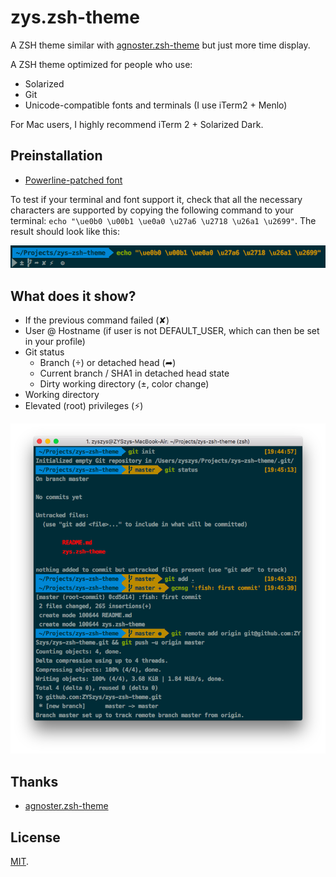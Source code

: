 # zys.zsh-theme
A ZSH theme similar with [agnoster.zsh-theme](https://github.com/agnoster/agnoster-zsh-theme) but just more time display.

A ZSH theme optimized for people who use:

- Solarized
- Git
- Unicode-compatible fonts and terminals (I use iTerm2 + Menlo)

For Mac users, I highly recommend iTerm 2 + Solarized Dark.

## Preinstallation
- [Powerline-patched font](https://github.com/Lokaltog/powerline-fonts)

To test if your terminal and font support it, check that all the necessary characters are supported by copying the following command to your terminal: `echo "\ue0b0 \u00b1 \ue0a0 \u27a6 \u2718 \u26a1 \u2699"`. The result should look like this:

![Character Example](/font.png)

## What does it show?

- If the previous command failed (✘)
- User @ Hostname (if user is not DEFAULT_USER, which can then be set in your profile)
- Git status
  - Branch () or detached head (➦)
  - Current branch / SHA1 in detached head state
  - Dirty working directory (±, color change)
- Working directory
- Elevated (root) privileges (⚡)

![Screenshot](/screenshot.png)

## Thanks
* [agnoster.zsh-theme](https://github.com/agnoster/agnoster-zsh-theme)

## License
[MIT](https://github.com/ZYSzys/zys-zsh-theme/blob/master/LICENSE).
